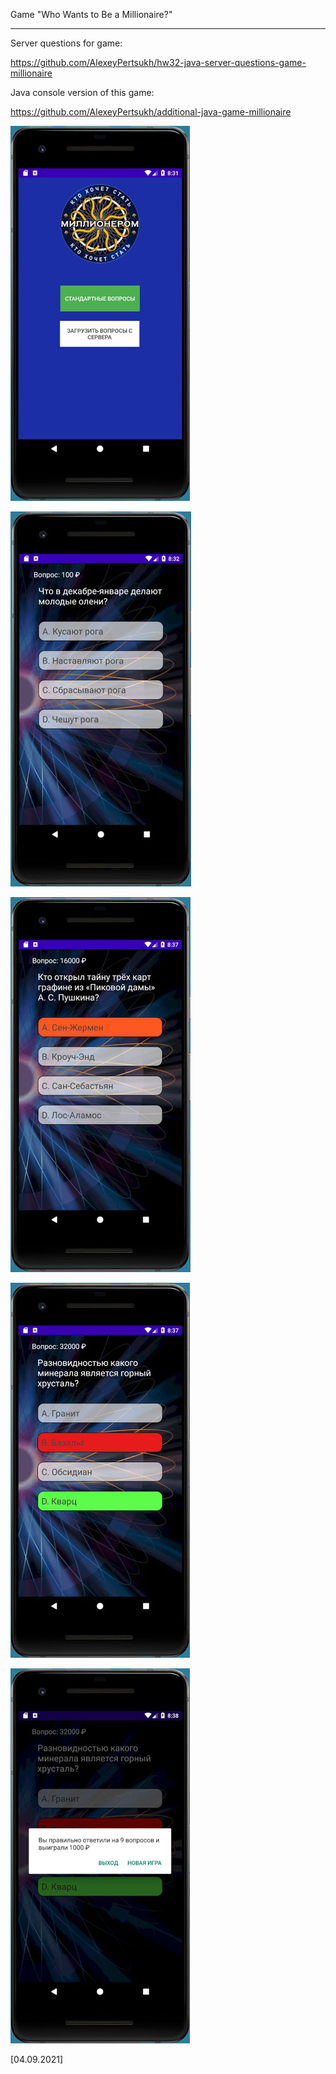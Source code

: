 Game "Who Wants to Be a Millionaire?"

----

Server questions for game: 

https://github.com/AlexeyPertsukh/hw32-java-server-questions-game-millionaire

Java console version of this game:

https://github.com/AlexeyPertsukh/additional-java-game-millionaire

![alt text](Screenshot_1.jpg)

![alt text](Screenshot_2.jpg)

![alt text](Screenshot_3.jpg)

![alt text](Screenshot_4.jpg)

![alt text](Screenshot_5.jpg)

[04.09.2021]
